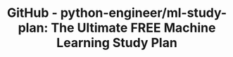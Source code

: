 ---
layout: post
title: "GitHub - python-engineer/ml-study-plan: The Ultimate FREE Machine Learning Study Plan"
description: "The Ultimate FREE Machine Learning Study Plan. Contribute to python-engineer/ml-study-plan development by creating an account on GitHub."
summary: "The Ultimate FREE Machine Learning Study Plan. Contribute to python-engineer/ml-study-plan development by creating an account on GitHub."
img: "https://opengraph.githubassets.com/de914e2e169e3cc909b0ba772709e048e348ca5af105c7625505d424ce65699e/python-engineer/ml-study-plan"
tags: [machine-learning]
redirect_to: https://github.com/python-engineer/ml-study-plan
---
